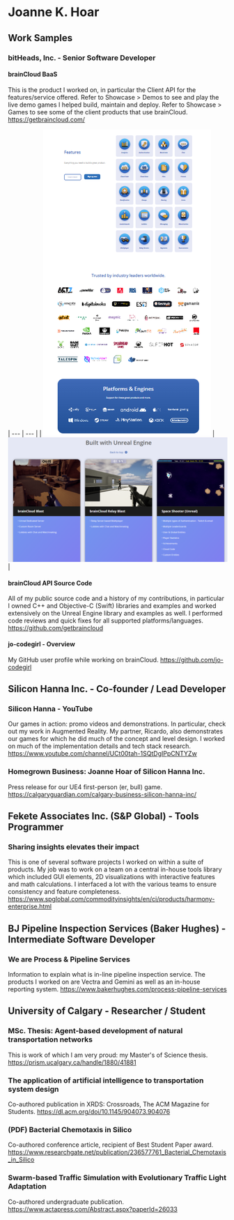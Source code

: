 # Joanne K. Hoar

## Work Samples

### bitHeads, Inc. - Senior Software Developer
#### brainCloud BaaS
This is the product I worked on, in particular the Client API for the features/service offered. Refer to Showcase > Demos to see and play the live demo games I helped build, maintain and deploy. Refer to Showcase > Games to see some of the client products that use brainCloud.
https://getbraincloud.com/

| --- | --- |
| ![brainCloud features](braincloud-features.png) | ![brainCloud demos](braincloud-demos.png) |

#### brainCloud API Source Code

All of my public source code and a history of my contributions, in particular I owned C++ and Objective-C (Swift) libraries and examples and worked extensively on the Unreal Engine library and examples as well. I performed code reviews and quick fixes for all supported platforms/languages.
https://github.com/getbraincloud

#### jo-codegirl - Overview
My GitHub user profile while working on brainCloud.
https://github.com/jo-codegirl

## Silicon Hanna Inc. - Co-founder / Lead Developer
### Silicon Hanna - YouTube
Our games in action: promo videos and demonstrations. In particular, check out my work in Augmented Reality. My partner, Ricardo, also demonstrates our games for which he did much of the concept and level design. I worked on much of the implementation details and tech stack research.
https://www.youtube.com/channel/UCt00tah-1SQtDgIPpCNTYZw
### Homegrown Business: Joanne Hoar of Silicon Hanna Inc.
Press release for our UE4 first-person (er, bull) game.
https://calgaryguardian.com/calgary-business-silicon-hanna-inc/

## Fekete Associates Inc. (S&P Global) - Tools Programmer
### Sharing insights elevates their impact
This is one of several software projects I worked on within a suite of products. My job was to work on a team on a central in-house tools library which included GUI elements, 2D visualizations with interactive features and math calculations. I interfaced a lot with the various teams to ensure consistency and feature completeness.
https://www.spglobal.com/commodityinsights/en/ci/products/harmony-enterprise.html

## BJ Pipeline Inspection Services (Baker Hughes) - Intermediate Software Developer
### We are Process & Pipeline Services
Information to explain what is in-line pipeline inspection service. The products I worked on are Vectra and Gemini as well as an in-house reporting system.
https://www.bakerhughes.com/process-pipeline-services

## University of Calgary - Researcher / Student
### MSc. Thesis: Agent-based development of natural transportation networks
This is work of which I am very proud: my Master's of Science thesis.
https://prism.ucalgary.ca/handle/1880/41881
### The application of artificial intelligence to transportation system design
Co-authored publication in XRDS: Crossroads, The ACM Magazine for Students.
https://dl.acm.org/doi/10.1145/904073.904076
### (PDF) Bacterial Chemotaxis in Silico
Co-authored conference article, recipient of Best Student Paper award.
https://www.researchgate.net/publication/236577761_Bacterial_Chemotaxis_in_Silico
### Swarm-based Traffic Simulation with Evolutionary Traffic Light Adaptation
Co-authored undergraduate publication.
https://www.actapress.com/Abstract.aspx?paperId=26033


